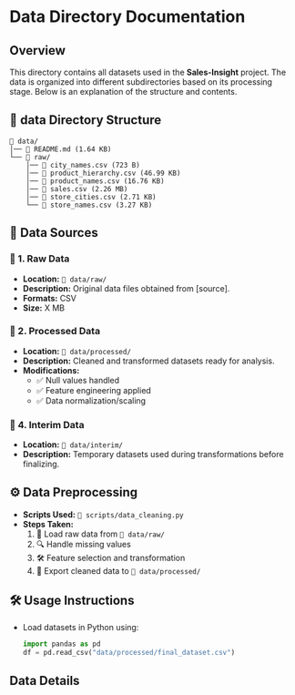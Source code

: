 # Data Directory Documentation

## Overview 
This directory contains all datasets used in the **Sales-Insight** project. The data is organized into different subdirectories based on its processing stage. Below is an explanation of the structure and contents. 

## 📂 data Directory Structure
```
📁 data/
│── 📄 README.md (1.64 KB)
└── 📁 raw/
    │── 📄 city_names.csv (723 B)
    │── 📄 product_hierarchy.csv (46.99 KB)
    │── 📄 product_names.csv (16.76 KB)
    │── 📄 sales.csv (2.26 MB)
    │── 📄 store_cities.csv (2.71 KB)
    └── 📄 store_names.csv (3.27 KB)
```
## 📌 Data Sources

### 📂 1. Raw Data
- **Location:** `📂 data/raw/`
- **Description:** Original data files obtained from [source].
- **Formats:** CSV
- **Size:** X MB

### 📂 2. Processed Data
- **Location:** `📂 data/processed/`
- **Description:** Cleaned and transformed datasets ready for analysis.
- **Modifications:**
  - ✅ Null values handled
  - ✅ Feature engineering applied
  - ✅ Data normalization/scaling

### 📂 4. Interim Data
- **Location:** `📂 data/interim/`
- **Description:** Temporary datasets used during transformations before finalizing.

## ⚙️ Data Preprocessing
- **Scripts Used:** `📄 scripts/data_cleaning.py`
- **Steps Taken:**
  1. 🔄 Load raw data from `📂 data/raw/`
  2. 🔍 Handle missing values
  3. 🛠️ Feature selection and transformation
  4. 💾 Export cleaned data to `📂 data/processed/`

## 🛠️ Usage Instructions
- Load datasets in Python using:
  ```python
  import pandas as pd
  df = pd.read_csv("data/processed/final_dataset.csv")

## Data Details

